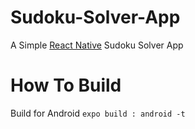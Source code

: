 # Sudoku-Solver-App
A Simple [React Native](https://github.com/facebook/react-native) Sudoku Solver App
# __How To Build__
Build for Android
```expo build : android -t```
